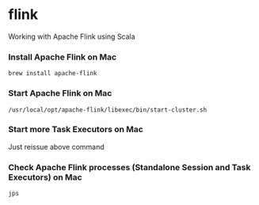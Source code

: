 # flink
Working with Apache Flink using Scala

### Install Apache Flink on Mac
```
brew install apache-flink
```

### Start Apache Flink on Mac
```
/usr/local/opt/apache-flink/libexec/bin/start-cluster.sh
```

### Start more Task Executors on Mac
Just reissue above command

### Check Apache Flink processes (Standalone Session and Task Executors) on Mac
```
jps
```
